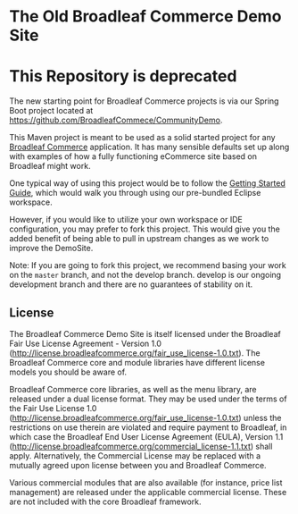 # The Old Broadleaf Commerce Demo Site

# This Repository is deprecated

The new starting point for Broadleaf Commerce projects is via our Spring Boot project located at https://github.com/BroadleafCommece/CommunityDemo.

This Maven project is meant to be used as a solid started project for any [Broadleaf Commerce](http://www.broadleafcommerce.org) application. It has many sensible defaults set up along with examples of how a fully functioning eCommerce site based on Broadleaf might work.

One typical way of using this project would be to follow the [Getting Started Guide](http://docs.broadleafcommerce.org/current/Getting-Started.html), which would walk you through using our pre-bundled Eclipse workspace.

However, if you would like to utilize your own workspace or IDE configuration, you may prefer to fork this project. This would give you the added benefit of being able to pull in upstream changes as we work to improve the DemoSite.

 Note: If you are going to fork this project, we recommend basing your work on the `master` branch, and not the develop branch. develop is our ongoing development branch and there are no guarantees of stability on it.

 ## License

 The Broadleaf Commerce Demo Site is itself licensed under the Broadleaf Fair Use License Agreement - Version 1.0 (http://license.broadleafcommerce.org/fair_use_license-1.0.txt). The Broadleaf Commerce core and module libraries have different license models you should be aware of.

 Broadleaf Commerce core libraries, as well as the menu library, are released under a dual license format. They may be used under the terms of the Fair Use License 1.0 (http://license.broadleafcommerce.org/fair_use_license-1.0.txt) unless the restrictions on use therein are violated and require payment to Broadleaf, in which case the Broadleaf End User License Agreement (EULA), Version 1.1 (http://license.broadleafcommerce.org/commercial_license-1.1.txt) shall apply. Alternatively, the Commercial License may be replaced with a mutually agreed upon license between you and Broadleaf Commerce.

 Various commercial modules that are also available (for instance, price list management) are released under the applicable commercial license. These are not included with the core Broadleaf framework.
